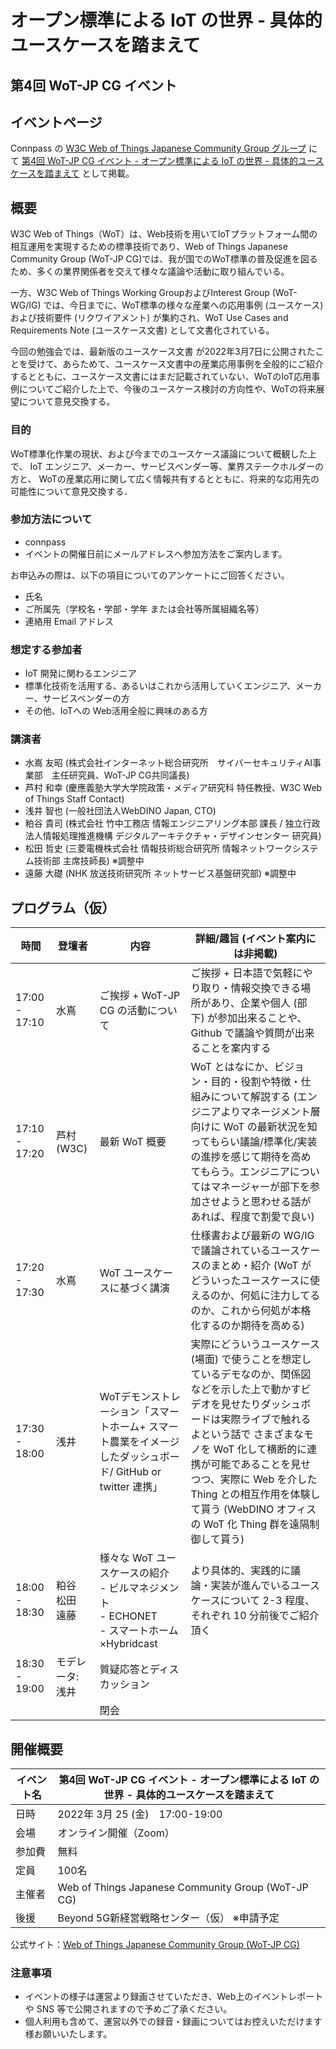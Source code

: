 # オープン標準による IoT の世界 - 具体的ユースケースを踏まえて
## 第4回 WoT-JP CG イベント

## イベントページ

Connpass の [W3C Web of Things Japanese Community Group グループ](https://wot-jp-cg.connpass.com/) にて [第4回 WoT-JP CG イベント - オープン標準による IoT の世界 - 具体的ユースケースを踏まえて](https://wot-jp-cg.connpass.com/event/242456/) として掲載。


## 概要
W3C Web of Things（WoT）は、Web技術を用いてIoTプラットフォーム間の相互運用を実現するための標準技術であり、Web of Things Japanese Community Group (WoT-JP CG)では、我が国でのWoT標準の普及促進を図るため、多くの業界関係者を交えて様々な議論や活動に取り組んでいる。

一方、W3C Web of Things Working GroupおよびInterest Group (WoT-WG/IG) では、今日までに、WoT標準の様々な産業への応用事例 (ユースケース) および技術要件 (リクワイアメント) が集約され、WoT Use Cases and Requirements Note (ユースケース文書) として文書化されている。

今回の勉強会では、最新版のユースケース文書 が2022年3月7日に公開されたことを受けて、あらためて、ユースケース文書中の産業応用事例を全般的にご紹介するとともに、ユースケース文書にはまだ記載されていない、WoTのIoT応用事例についてご紹介した上で、今後のユースケース検討の方向性や、WoTの将来展望について意見交換する。

### 目的
WoT標準化作業の現状、および今までのユースケース議論について概観した上で、
IoT エンジニア、メーカー、サービスベンダー等、業界ステークホルダーの方と、
WoTの産業応用に関して広く情報共有するとともに、将来的な応用先の可能性について意見交換する．

### 参加方法について
- connpass
- イベントの開催日前にメールアドレスへ参加方法をご案内します。

お申込みの際は、以下の項目についてのアンケートにご回答ください。
- 氏名
- ご所属先（学校名・学部・学年 または会社等所属組織名等）
- 連絡用 Email アドレス

### 想定する参加者
* IoT 開発に関わるエンジニア
* 標準化技術を活用する、あるいはこれから活用していくエンジニア、メーカー、サービスベンダーの方
* その他、IoTへの Web活用全般に興味のある方

### 講演者
- 水嶌 友昭 (株式会社インターネット総合研究所　サイバーセキュリティAI事業部　主任研究員、WoT-JP CG共同議長)
- 芦村 和幸 (慶應義塾大学大学院政策・メディア研究科 特任教授、W3C Web of Things Staff Contact)
- 浅井 智也 (一般社団法人WebDINO Japan, CTO)
- 粕谷 貴司 (株式会社 竹中工務店 情報エンジニアリング本部 課⻑ / 独立行政法人情報処理推進機構 デジタルアーキテクチャ・デザインセンター 研究員)
- 松田 哲史 (三菱電機株式会社 情報技術総合研究所 情報ネットワークシステム技術部 主席技師⻑) ※調整中
- 遠藤 大礎 (NHK 放送技術研究所 ネットサービス基盤研究部) ※調整中

## プログラム（仮）
| 時間          | 登壇者                     | 内容                                                         | 詳細/趣旨 (イベント案内には非掲載)                           |
| ------------- | -------------------------- | ------------------------------------------------------------ | ------------------------------------------------------------ |
| 17:00 - 17:10 | 水嶌                       | ご挨拶 + WoT-JP CG の活動について                            | ご挨拶 + 日本語で気軽にやり取り・情報交換できる場所があり、企業や個人 (部下) が参加出来ることや、Github で議論や質問が出来ることを案内する |
| 17:10 - 17:20 | 芦村 (W3C)                 | 最新 WoT 概要                                                | WoT とはなにか、ビジョン・目的・役割や特徴・仕組みについて解説する (エンジニアよりマネージメント層向けに WoT の最新状況を知ってもらい議論/標準化/実装の進捗を感じて期待を高めてもらう。エンジニアについてはマネージャーが部下を参加させようと思わせる話があれば、程度で割愛で良い) |
| 17:20 - 17:30 | 水嶌                       | WoT ユースケースに基づく講演                                 | 仕様書および最新の WG/IG で議論されているユースケースのまとめ・紹介 (WoT がどういったユースケースに使えるのか、何処に注力してるのか、これから何処が本格化するのか期待を高める) |
| 17:30 - 18:00 | 浅井                       | WoTデモンストレーション「スマートホーム+ スマート農業をイメージしたダッシュボード/ GitHub or twitter 連携」 | 実際にどういうユースケース (場面) で使うことを想定しているデモなのか、関係図などを示した上で動かすビデオを見せたりダッシュボードは実際ライブで触れるよという話で さまざまなモノを WoT 化して横断的に連携が可能であることを見せつつ、実際に Web を介した Thing との相互作用を体験して貰う (WebDINO オフィスの WoT 化 Thing 群を遠隔制御して貰う) |
| 18:00 - 18:30 | 粕谷<br>松田<br>遠藤 | 様々な WoT ユースケースの紹介 <br> - ビルマネジメント <br> - ECHONET <br> - スマートホーム×Hybridcast                                | より具体的、実践的に議論・実装が進んでいるユースケースについて 2-3 程度、それぞれ 10 分前後でご紹介頂く |
| 18:30 - 19:00 | モデレータ: 浅井           | 質疑応答とディスカッション                                   |                                                              |
|               |                            | 閉会                                                         |                                                              |

## 開催概要
| イベント名 | 第4回 WoT-JP CG イベント - オープン標準による IoT の世界 - 具体的ユースケースを踏まえて |
| ---------- | ------------------------------------------------------------ |
| 日時       | 2022年 3月 25 (金)　17:00-19:00                         |
| 会場       | オンライン開催（Zoom）                                |
| 参加費     | 無料                                                |
| 定員       | 100名                                          |
| 主催者 | Web of Things Japanese Community Group (WoT-JP CG)         |
| 後援 | Beyond 5G新経営戦略センター（仮） ※申請予定           |

公式サイト：[Web of Things Japanese Community Group (WoT-JP CG)](https://wot-jp-cg.netlify.app/#/) 

### 注意事項
- イベントの様子は運営より録画させていただき、Web上のイベントレポートや SNS 等で公開されますので予めご了承ください。
- 個人利用も含めて、運営以外での録音・録画についてはお控えいただけます様お願いいたします。
